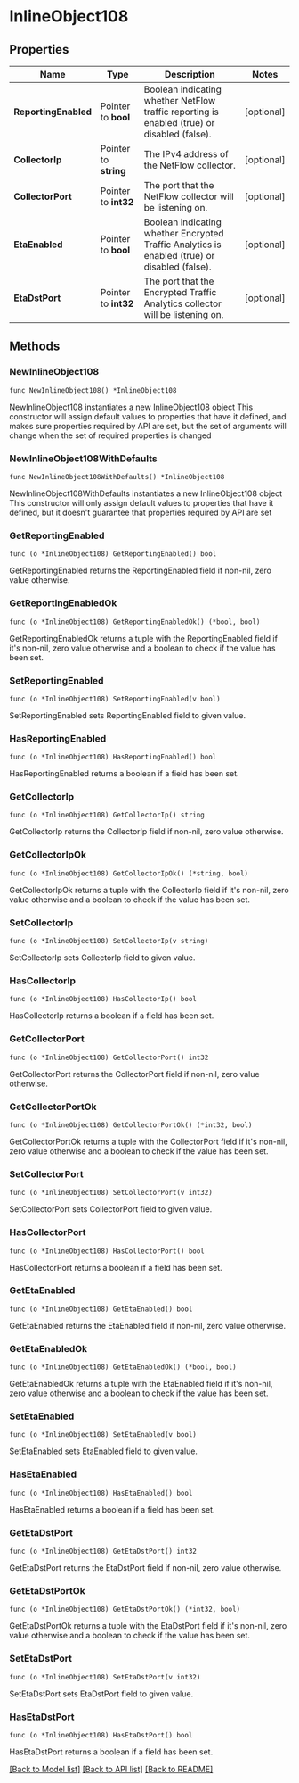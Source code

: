 # InlineObject108

## Properties

Name | Type | Description | Notes
------------ | ------------- | ------------- | -------------
**ReportingEnabled** | Pointer to **bool** | Boolean indicating whether NetFlow traffic reporting is enabled (true) or disabled (false). | [optional] 
**CollectorIp** | Pointer to **string** | The IPv4 address of the NetFlow collector. | [optional] 
**CollectorPort** | Pointer to **int32** | The port that the NetFlow collector will be listening on. | [optional] 
**EtaEnabled** | Pointer to **bool** | Boolean indicating whether Encrypted Traffic Analytics is enabled (true) or disabled (false). | [optional] 
**EtaDstPort** | Pointer to **int32** | The port that the Encrypted Traffic Analytics collector will be listening on. | [optional] 

## Methods

### NewInlineObject108

`func NewInlineObject108() *InlineObject108`

NewInlineObject108 instantiates a new InlineObject108 object
This constructor will assign default values to properties that have it defined,
and makes sure properties required by API are set, but the set of arguments
will change when the set of required properties is changed

### NewInlineObject108WithDefaults

`func NewInlineObject108WithDefaults() *InlineObject108`

NewInlineObject108WithDefaults instantiates a new InlineObject108 object
This constructor will only assign default values to properties that have it defined,
but it doesn't guarantee that properties required by API are set

### GetReportingEnabled

`func (o *InlineObject108) GetReportingEnabled() bool`

GetReportingEnabled returns the ReportingEnabled field if non-nil, zero value otherwise.

### GetReportingEnabledOk

`func (o *InlineObject108) GetReportingEnabledOk() (*bool, bool)`

GetReportingEnabledOk returns a tuple with the ReportingEnabled field if it's non-nil, zero value otherwise
and a boolean to check if the value has been set.

### SetReportingEnabled

`func (o *InlineObject108) SetReportingEnabled(v bool)`

SetReportingEnabled sets ReportingEnabled field to given value.

### HasReportingEnabled

`func (o *InlineObject108) HasReportingEnabled() bool`

HasReportingEnabled returns a boolean if a field has been set.

### GetCollectorIp

`func (o *InlineObject108) GetCollectorIp() string`

GetCollectorIp returns the CollectorIp field if non-nil, zero value otherwise.

### GetCollectorIpOk

`func (o *InlineObject108) GetCollectorIpOk() (*string, bool)`

GetCollectorIpOk returns a tuple with the CollectorIp field if it's non-nil, zero value otherwise
and a boolean to check if the value has been set.

### SetCollectorIp

`func (o *InlineObject108) SetCollectorIp(v string)`

SetCollectorIp sets CollectorIp field to given value.

### HasCollectorIp

`func (o *InlineObject108) HasCollectorIp() bool`

HasCollectorIp returns a boolean if a field has been set.

### GetCollectorPort

`func (o *InlineObject108) GetCollectorPort() int32`

GetCollectorPort returns the CollectorPort field if non-nil, zero value otherwise.

### GetCollectorPortOk

`func (o *InlineObject108) GetCollectorPortOk() (*int32, bool)`

GetCollectorPortOk returns a tuple with the CollectorPort field if it's non-nil, zero value otherwise
and a boolean to check if the value has been set.

### SetCollectorPort

`func (o *InlineObject108) SetCollectorPort(v int32)`

SetCollectorPort sets CollectorPort field to given value.

### HasCollectorPort

`func (o *InlineObject108) HasCollectorPort() bool`

HasCollectorPort returns a boolean if a field has been set.

### GetEtaEnabled

`func (o *InlineObject108) GetEtaEnabled() bool`

GetEtaEnabled returns the EtaEnabled field if non-nil, zero value otherwise.

### GetEtaEnabledOk

`func (o *InlineObject108) GetEtaEnabledOk() (*bool, bool)`

GetEtaEnabledOk returns a tuple with the EtaEnabled field if it's non-nil, zero value otherwise
and a boolean to check if the value has been set.

### SetEtaEnabled

`func (o *InlineObject108) SetEtaEnabled(v bool)`

SetEtaEnabled sets EtaEnabled field to given value.

### HasEtaEnabled

`func (o *InlineObject108) HasEtaEnabled() bool`

HasEtaEnabled returns a boolean if a field has been set.

### GetEtaDstPort

`func (o *InlineObject108) GetEtaDstPort() int32`

GetEtaDstPort returns the EtaDstPort field if non-nil, zero value otherwise.

### GetEtaDstPortOk

`func (o *InlineObject108) GetEtaDstPortOk() (*int32, bool)`

GetEtaDstPortOk returns a tuple with the EtaDstPort field if it's non-nil, zero value otherwise
and a boolean to check if the value has been set.

### SetEtaDstPort

`func (o *InlineObject108) SetEtaDstPort(v int32)`

SetEtaDstPort sets EtaDstPort field to given value.

### HasEtaDstPort

`func (o *InlineObject108) HasEtaDstPort() bool`

HasEtaDstPort returns a boolean if a field has been set.


[[Back to Model list]](../README.md#documentation-for-models) [[Back to API list]](../README.md#documentation-for-api-endpoints) [[Back to README]](../README.md)


